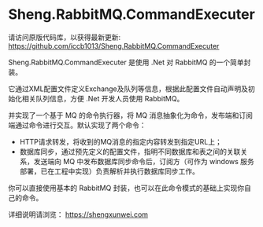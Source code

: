 # Sheng.RabbitMQ.CommandExecuter

请访问原版代码库，以获得最新更新: https://github.com/iccb1013/Sheng.RabbitMQ.CommandExecuter

Sheng.RabbitMQ.CommandExecuter 是使用 .Net 对 RabbitMQ 的一个简单封装。

它通过XML配置文件定义Exchange及队列等信息，根据此配置文件自动声明及初始化相关队列信息，方便 .Net 开发人员使用 RabbitMQ。

并实现了一个基于 MQ 的命令执行器，将 MQ 消息抽象化为命令，发布端和订阅端通过命令进行交互。默认实现了两个命令：
+ HTTP请求转发，将收到的MQ消息的指定内容转发到指定URL上；
+ 数据库同步，通过预先定义的配置文件，指明不同数据库和表之间的关联关系，发送端向 MQ 中发布数据库同步命令后，订阅方（可作为 windows 服务部署，已在工程中实现）负责解析并执行数据库同步工作。

你可以直接使用基本的 RabbitMQ 封装，也可以在此命令模式的基础上实现你自己的命令。

详细说明请浏览：
https://shengxunwei.com
